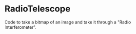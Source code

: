 RadioTelescope
==============

Code to take a bitmap of an image and take it through a "Radio Interferometer".
